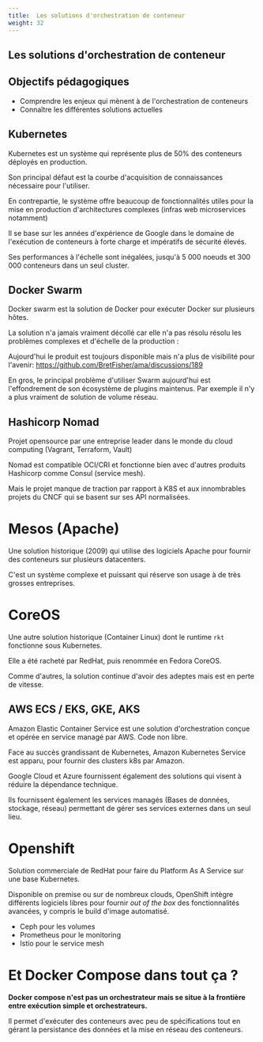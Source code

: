```yaml
---
title:  Les solutions d'orchestration de conteneur
weight: 32
---
```


## Les solutions d'orchestration de conteneur


## Objectifs pédagogiques

  - Comprendre les enjeux qui mènent à de l'orchestration de conteneurs
  - Connaître les différentes solutions actuelles
  
## Kubernetes 

Kubernetes est un système qui représente plus de 50% des conteneurs déployés en production. 

Son principal défaut est la courbe d'acquisition de connaissances nécessaire pour l'utiliser. 

En contrepartie, le système offre beaucoup de fonctionnalités utiles pour la mise en production d'architectures complexes (infras web microservices notamment)

Il se base sur les années d'expérience de Google dans le domaine de l'exécution de conteneurs à forte charge et impératifs de sécurité élevés.

Ses performances à l'échelle sont inégalées, jusqu'à 5 000 noeuds et 300 000 conteneurs dans un seul cluster.

## Docker Swarm

Docker swarm est la solution de Docker pour exécuter Docker sur plusieurs hôtes.

La solution n'a jamais vraiment décollé car elle n'a pas résolu résolu les problèmes complexes et d'échelle de la production : 

Aujourd'hui le produit est toujours disponible mais n'a plus de visibilité pour l'avenir: https://github.com/BretFisher/ama/discussions/189

En gros, le principal problème d'utiliser Swarm aujourd'hui est l'effondrement de son écosystème de plugins maintenus. Par exemple il n'y a plus vraiment de solution de volume réseau.


## Hashicorp Nomad

Projet opensource par une entreprise leader dans le monde du cloud computing (Vagrant, Terraform, Vault)

Nomad est compatible OCI/CRI et fonctionne bien avec d'autres produits Hashicorp comme Consul (service mesh).

Mais le projet manque de traction par rapport à K8S et aux innombrables projets du CNCF qui se basent sur ses API normalisées.

# Mesos (Apache)

Une solution historique (2009) qui utilise des logiciels Apache pour fournir des conteneurs sur plusieurs datacenters.

C'est un système complexe et puissant qui réserve son usage à de très grosses entreprises.

# CoreOS  

Une autre solution historique (Container Linux) dont le runtime `rkt` fonctionne sous Kubernetes.

Elle a été racheté par RedHat, puis renommée en Fedora CoreOS.

Comme d'autres, la solution continue d'avoir des adeptes mais est en perte de vitesse.

## AWS ECS / EKS, GKE, AKS

Amazon Elastic Container Service est une solution d'orchestration conçue et opérée en service managé par AWS. Code non libre.

Face au succès grandissant de Kubernetes, Amazon Kubernetes Service est apparu, pour fournir des clusters k8s par Amazon.

Google Cloud et Azure fournissent également des solutions qui visent à réduire la dépendance technique.

Ils fournissent également les services managés (Bases de données, stockage, réseau) permettant de gérer ses services externes dans un seul lieu.

# Openshift

Solution commerciale de RedHat pour faire du Platform As A Service sur une base Kubernetes.

Disponible on premise ou sur de nombreux clouds, OpenShift intègre différents logiciels libres  pour fournir *out of the box* des fonctionnalités avancées, y compris le build d'image automatisé.
- Ceph pour les volumes 
- Prometheus pour le monitoring
- Istio pour le service mesh


# Et Docker Compose dans tout ça ? 

**Docker compose n'est pas un orchestrateur mais se situe à la frontière entre exécution simple et orchestrateurs.**

Il permet d'exécuter des conteneurs avec peu de spécifications tout en gérant la persistance des données et la mise en réseau des conteneurs.
